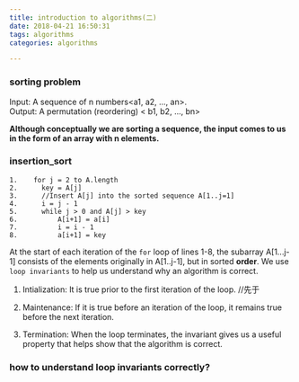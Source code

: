 ```yaml
---
title: introduction to algorithms(二)
date: 2018-04-21 16:50:31
tags: algorithms
categories: algorithms

---
```


### sorting problem

Input: A sequence of n numbers<a1, a2, ..., an>.  
Output: A permutation (reordering) < b1, b2, ..., bn>  

**Although conceptually we are sorting a sequence, the input comes to us in the form of an array with n elements.**

### insertion_sort
```
1.    for j = 2 to A.length
2.      key = A[j]
3.      //Insert A[j] into the sorted sequence A[1..j=1]
4.      i = j - 1
5.      while j > 0 and A[j] > key
6.      	A[i+1] = a[i]
7.      	i = i - 1
8.      	a[i+1] = key
```

At the start of each iteration of the `for` loop of lines 1-8, the subarray A[1...j-1] consists of the elements originally in A[1..j-1], but in sorted **order**.
We use `loop invariants` to help us understand why an algorithm is correct.   

1. Intialization: It is true prior to the first iteration of the loop.  //先于  

2. Maintenance: If it is true before an iteration of the loop, it remains true before the next iteration.  

3. Termination: When the loop terminates, the invariant gives us a useful property that helps show that the algorithm is correct.  

### how to understand loop invariants correctly?


